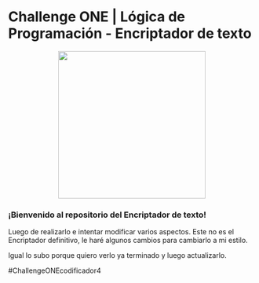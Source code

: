 # Challenge ONE | Lógica de Programación - Encriptador de texto

<p align="center" >
     <img width="300" heigth="200" src="https://user-images.githubusercontent.com/91544872/157673573-5e781ce9-601c-4ea3-9db1-b60bebf717aa.png">
</p>

### ¡Bienvenido al repositorio del Encriptador de texto! 

Luego de realizarlo e intentar modificar varios aspectos. Este no es el Encriptador definitivo, le haré algunos cambios para cambiarlo a mi estilo.

Igual lo subo porque quiero verlo ya terminado y luego actualizarlo.

#ChallengeONEcodificador4
